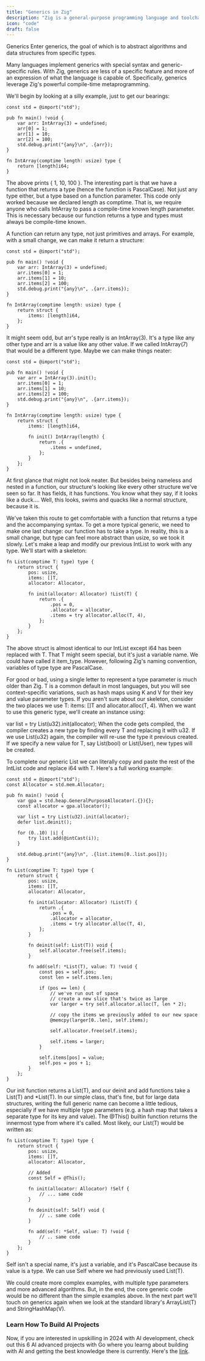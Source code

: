 ```yaml
---
title: "Generics in Zig"
description: "Zig is a general-purpose programming language and toolchain for maintaining robust, optimal, and reusable software."
icon: "code"
draft: false
---
```


Generics
Enter generics, the goal of which is to abstract algorithms and data structures from specific types.

Many languages implement generics with special syntax and generic-specific rules. With Zig, generics are less of a specific feature and more of an expression of what the language is capable of. Specifically, generics leverage Zig's powerful compile-time metaprogramming.

We'll begin by looking at a silly example, just to get our bearings:

```zig
const std = @import("std");

pub fn main() !void {
	var arr: IntArray(3) = undefined;
	arr[0] = 1;
	arr[1] = 10;
	arr[2] = 100;
	std.debug.print("{any}\n", .{arr});
}

fn IntArray(comptime length: usize) type {
	return [length]i64;
}
```

The above prints { 1, 10, 100 }. The interesting part is that we have a function that returns a type (hence the function is PascalCase). Not just any type either, but a type based on a function parameter. This code only worked because we declared length as comptime. That is, we require anyone who calls IntArray to pass a compile-time known length parameter. This is necessary because our function returns a type and types must always be compile-time known.

A function can return any type, not just primitives and arrays. For example, with a small change, we can make it return a structure:

```zig
const std = @import("std");

pub fn main() !void {
	var arr: IntArray(3) = undefined;
	arr.items[0] = 1;
	arr.items[1] = 10;
	arr.items[2] = 100;
	std.debug.print("{any}\n", .{arr.items});
}

fn IntArray(comptime length: usize) type {
	return struct {
		items: [length]i64,
	};
}
```

It might seem odd, but arr's type really is an IntArray(3). It's a type like any other type and arr is a value like any other value. If we called IntArray(7) that would be a different type. Maybe we can make things neater:

```zig
const std = @import("std");

pub fn main() !void {
	var arr = IntArray(3).init();
	arr.items[0] = 1;
	arr.items[1] = 10;
	arr.items[2] = 100;
	std.debug.print("{any}\n", .{arr.items});
}

fn IntArray(comptime length: usize) type {
	return struct {
		items: [length]i64,

		fn init() IntArray(length) {
			return .{
				.items = undefined,
			};
		}
	};
}
```

At first glance that might not look neater. But besides being nameless and nested in a function, our structure's looking like every other structure we've seen so far. It has fields, it has functions. You know what they say, if it looks like a duck.... Well, this looks, swims and quacks like a normal structure, because it is.

We've taken this route to get comfortable with a function that returns a type and the accompanying syntax. To get a more typical generic, we need to make one last change: our function has to take a type. In reality, this is a small change, but type can feel more abstract than usize, so we took it slowly. Let's make a leap and modify our previous IntList to work with any type. We'll start with a skeleton:

```zig
fn List(comptime T: type) type {
	return struct {
		pos: usize,
		items: []T,
		allocator: Allocator,

		fn init(allocator: Allocator) !List(T) {
			return .{
				.pos = 0,
				.allocator = allocator,
				.items = try allocator.alloc(T, 4),
			};
		}
	};
}
```

The above struct is almost identical to our IntList except i64 has been replaced with T. That T might seem special, but it's just a variable name. We could have called it item_type. However, following Zig's naming convention, variables of type type are PascalCase.

For good or bad, using a single letter to represent a type parameter is much older than Zig. T is a common default in most languages, but you will see context-specific variations, such as hash maps using K and V for their key and value parameter types.
If you aren't sure about our skeleton, consider the two places we use T: items: []T and allocator.alloc(T, 4). When we want to use this generic type, we'll create an instance using:

var list = try List(u32).init(allocator);
When the code gets compiled, the compiler creates a new type by finding every T and replacing it with u32. If we use List(u32) again, the compiler will re-use the type it previous created. If we specify a new value for T, say List(bool) or List(User), new types will be created.

To complete our generic List we can literally copy and paste the rest of the IntList code and replace i64 with T. Here's a full working example:

```zig
const std = @import("std");
const Allocator = std.mem.Allocator;

pub fn main() !void {
	var gpa = std.heap.GeneralPurposeAllocator(.{}){};
	const allocator = gpa.allocator();

	var list = try List(u32).init(allocator);
	defer list.deinit();

	for (0..10) |i| {
		try list.add(@intCast(i));
	}

	std.debug.print("{any}\n", .{list.items[0..list.pos]});
}

fn List(comptime T: type) type {
	return struct {
		pos: usize,
		items: []T,
		allocator: Allocator,

		fn init(allocator: Allocator) !List(T) {
			return .{
				.pos = 0,
				.allocator = allocator,
				.items = try allocator.alloc(T, 4),
			};
		}

		fn deinit(self: List(T)) void {
			self.allocator.free(self.items);
		}

		fn add(self: *List(T), value: T) !void {
			const pos = self.pos;
			const len = self.items.len;

			if (pos == len) {
				// we've run out of space
				// create a new slice that's twice as large
				var larger = try self.allocator.alloc(T, len * 2);

				// copy the items we previously added to our new space
				@memcpy(larger[0..len], self.items);

				self.allocator.free(self.items);

				self.items = larger;
			}

			self.items[pos] = value;
			self.pos = pos + 1;
		}
	};
}
```

Our init function returns a List(T), and our deinit and add functions take a List(T) and *List(T). In our simple class, that's fine, but for large data structures, writing the full generic name can become a little tedious, especially if we have multiple type parameters (e.g. a hash map that takes a separate type for its key and value). The @This() builtin function returns the innermost type from where it's called. Most likely, our List(T) would be written as:

```zig
fn List(comptime T: type) type {
	return struct {
		pos: usize,
		items: []T,
		allocator: Allocator,

		// Added
		const Self = @This();

		fn init(allocator: Allocator) !Self {
			// ... same code
		}

		fn deinit(self: Self) void {
			// .. same code
		}

		fn add(self: *Self, value: T) !void {
			// .. same code
		}
	};
}
```
Self isn't a special name, it's just a variable, and it's PascalCase because its value is a type. We can use Self where we had previously used List(T).

We could create more complex examples, with multiple type parameters and more advanced algorithms. But, in the end, the core generic code would be no different than the simple examples above. In the next part we'll touch on generics again when we look at the standard library's ArrayList(T) and StringHashMap(V).

### Learn How To Build AI Projects

Now, if you are interested in upskilling in 2024 with AI development, check out this 6 AI advanced projects with Go where you learng about building with AI and getting the best knowledge there is currently. Here's the [link](https://akhilsharmatech.gumroad.com/l/zgxqq).